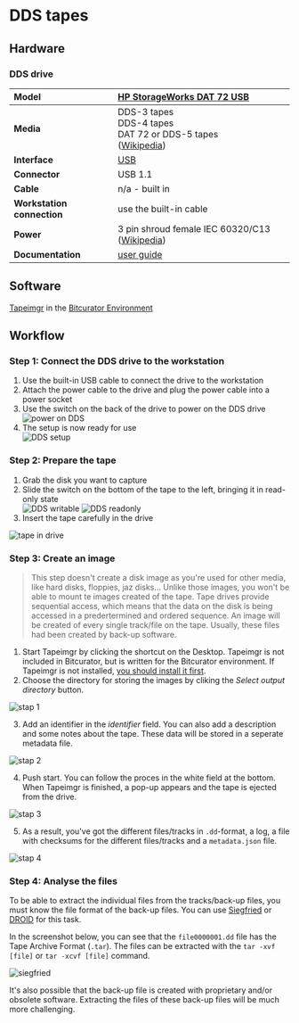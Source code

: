 # DDS tapes

## Hardware

### DDS drive

|**Model**|[HP StorageWorks DAT 72 USB](https://www.cnet.com/products/hp-storageworks-dat-72-usb-external-tape-drive-tape-drive-dat-usb/)|
|:--|:--|
|**Media**|DDS-3 tapes<br>DDS-4 tapes<br>DAT 72 or DDS-5 tapes<br>([Wikipedia](https://en.wikipedia.org/wiki/Digital_Data_Storage))|
|**Interface**|[USB](https://www.wikidata.org/wiki/Q42378)|
|**Connector**|USB 1.1|
|**Cable**|n/a - built in|
|**Workstation connection**|use the built-in cable|
|**Power**| 3 pin shroud female IEC 60320/C13 ([Wikipedia](https://en.wikipedia.org/wiki/IEC_60320#C13/C14_coupler)) |
|**Documentation**| [user guide](https://support.hpe.com/hpsc/doc/public/display?docId=emr_na-c02221551) |

## Software

[Tapeimgr](https://github.com/KBNLresearch/tapeimgr) in the [Bitcurator Environment](https://bitcurator.net/)

## Workflow

### Step 1: Connect the DDS drive to the workstation

1. Use the built-in USB cable to connect the drive to the workstation
2. Attach the power cable to the drive and plug the power cable into a power socket
3. Use the switch on the back of the drive to power on the DDS drive<br>![power on DDS](images/DDS/connect_power.jpg)
4. The setup is now ready for use<br>![DDS setup](images/DDS/DDS_setup.jpg)

### Step 2: Prepare the tape

1. Grab the disk you want to capture
2. Slide the switch on the bottom of the tape to the left, bringing it in read-only state<br>
![DDS writable](images/DDS/DDS_writeable.jpg) ![DDS readonly](images/DDS/DDS_readonly.jpg)
3. Insert the tape carefully in the drive
   
![tape in drive](images/DDS/tape_in_drive.jpg)

### Step 3: Create an image

> This step doesn't create a disk image as you're used for other media, like hard disks, floppies, jaz disks... Unlike those images, you won't be able to mount te images created of the tape. Tape drives provide sequential access, which means that the data on the disk is being accessed in a predertermined and ordered sequence. An image will be created of every single track/file on the tape. Usually, these files had been created by back-up software.

1. Start Tapeimgr by clicking the shortcut on the Desktop. Tapeimgr is not included in Bitcurator, but is written for the Bitcurator environment. If Tapeimgr is not installed, [you should install it first](https://github.com/KBNLresearch/tapeimgr#installation). 
2. Choose the directory for storing the images by cliking the *Select output directory* button.

![stap 1](images/tapeimgr/stap-1-Tapeimgr-select-output.png)

3. Add an identifier in the *identifier* field. You can also add a description and some notes about the tape. These data will be stored in a seperate metadata file.

![stap 2](images/tapeimgr/stap-2-start-capteren.png)

4. Push start. You can follow the proces in the white field at the bottom. When Tapeimgr is finished, a pop-up appears and the tape is ejected from the drive.

![stap 3](images/tapeimgr/stap-3-capteren-in-progress.png)

5. As a result, you've got the different files/tracks in `.dd`-format, a log, a file with checksums for the different files/tracks and a `metadata.json` file.

![stap 4](images/tapeimgr/stap-4-result.png)

### Step 4: Analyse the files

To be able to extract the individual files from the tracks/back-up files, you must know the file format of the back-up files. You can use [Siegfried](https://www.itforarchivists.com/siegfried) or [DROID](https://www.nationalarchives.gov.uk/information-management/manage-information/preserving-digital-records/droid/) for this task. 

In the screenshot below, you can see that the `file0000001.dd` file has the Tape Archive Format (`.tar`). The files can be extracted with the `tar -xvf [file]` or `tar -xcvf [file]` command.

![siegfried](images/screenshot_siegfried.png)

It's also possible that the back-up file is created with proprietary and/or obsolete software. Extracting the files of these back-up files will be much more challenging.

